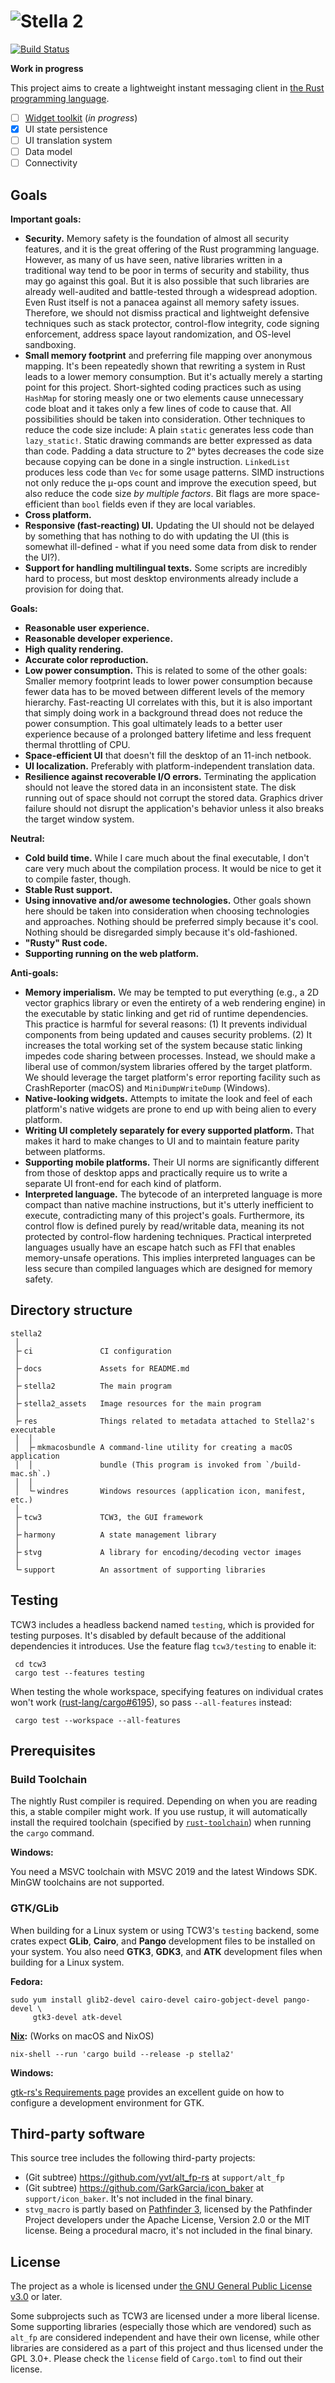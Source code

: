 # ![Stella 2](https://yvt.jp/files/programs/stella2/banner-with-ss-20200407.jpg)

[![Build Status](https://yvt.visualstudio.com/Stella2/_apis/build/status/yvt.Stella2?branchName=master)](https://yvt.visualstudio.com/Stella2/_build/latest?definitionId=1&branchName=master)

**Work in progress**

This project aims to create a lightweight instant messaging client in [the Rust programming language](https://www.rust-lang.org).

- [ ] [Widget toolkit](tcw3/src/lib.md) (*in progress*)
- [x] UI state persistence
- [ ] UI translation system
- [ ] Data model
- [ ] Connectivity

## Goals

**Important goals:**

- **Security.** Memory safety is the foundation of almost all security features, and it is the great offering of the Rust programming language. However, as many of us have seen, native libraries written in a traditional way tend to be poor in terms of security and stability, thus may go against this goal. But it is also possible that such libraries are already well-audited and battle-tested through a widespread adoption. Even Rust itself is not a panacea against all memory safety issues. Therefore, we should not dismiss practical and lightweight defensive techniques such as stack protector, control-flow integrity, code signing enforcement, address space layout randomization, and OS-level sandboxing.
- **Small memory footprint** and preferring file mapping over anonymous mapping. It's been repeatedly shown that rewriting a system in Rust leads to a lower memory consumption. But it's actually merely a starting point for this project. Short-sighted coding practices such as using `HashMap` for storing measly one or two elements cause unnecessary code bloat and it takes only a few lines of code to cause that. All possibilities should be taken into consideration. Other techniques to reduce the code size include: A plain `static` generates less code than `lazy_static!`. Static drawing commands are better expressed as data than code. Padding a data structure to 2ⁿ bytes decreases the code size because copying can be done in a single instruction. `LinkedList` produces less code than `Vec` for some usage patterns. SIMD instructions not only reduce the μ-ops count and improve the execution speed, but also reduce the code size *by multiple factors*. Bit flags are more space-efficient than `bool` fields even if they are local variables.
- **Cross platform.**
- **Responsive (fast-reacting) UI.** Updating the UI should not be delayed by something that has nothing to do with updating the UI (this is somewhat ill-defined - what if you need some data from disk to render the UI?).
- **Support for handling multilingual texts.** Some scripts are incredibly hard to process, but most desktop environments already include a provision for doing that.

**Goals:**

- **Reasonable user experience.**
- **Reasonable developer experience.**
- **High quality rendering.**
- **Accurate color reproduction.**
- **Low power consumption.** This is related to some of the other goals: Smaller memory footprint leads to lower power consumption because fewer data has to be moved between different levels of the memory hierarchy. Fast-reacting UI correlates with this, but it is also important that simply doing work in a background thread does not reduce the power consumption. This goal ultimately leads to a better user experience because of a prolonged battery lifetime and less frequent thermal throttling of CPU.
- **Space-efficient UI** that doesn't fill the desktop of an 11-inch netbook.
- **UI localization.** Preferably with platform-independent translation data.
- **Resilience against recoverable I/O errors.** Terminating the application should not leave the stored data in an inconsistent state. The disk running out of space should not corrupt the stored data. Graphics driver failure should not disrupt the application's behavior unless it also breaks the target window system.

**Neutral:**

- **Cold build time.** While I care much about the final executable, I don't care very much about the compilation process. It would be nice to get it to compile faster, though.
- **Stable Rust support.**
- **Using innovative and/or awesome technologies.** Other goals shown here should be taken into consideration when choosing technologies and approaches. Nothing should be preferred simply because it's cool. Nothing should be disregarded simply because it's old-fashioned.
- **"Rusty" Rust code.**
- **Supporting running on the web platform.**

**Anti-goals:**

- **Memory imperialism.** We may be tempted to put everything (e.g., a 2D vector graphics library or even the entirety of a web rendering engine) in the executable by static linking and get rid of runtime dependencies. This practice is harmful for several reasons: (1) It prevents individual components from being updated and causes security problems. (2) It increases the total working set of the system because static linking impedes code sharing between processes. Instead, we should make a liberal use of common/system libraries offered by the target platform. We should leverage the target platform's error reporting facility such as CrashReporter (macOS) and `MiniDumpWriteDump` (Windows).
- **Native-looking widgets.** Attempts to imitate the look and feel of each platform's native widgets are prone to end up with being alien to every platform.
- **Writing UI completely separately for every supported platform.** That makes it hard to make changes to UI and to maintain feature parity between platforms.
- **Supporting mobile platforms.** Their UI norms are significantly different from those of desktop apps and practically require us to write a separate UI front-end for each kind of platform.
- **Interpreted language.** The bytecode of an interpreted language is more compact than native machine instructions, but it's utterly inefficient to execute, contradicting many of this project's goals. Furthermore, its control flow is defined purely by read/writable data, meaning its not protected by control-flow hardening techniques. Practical interpreted languages usually have an escape hatch such as FFI that enables memory-unsafe operations. This implies interpreted languages can be less secure than compiled languages which are designed for memory safety.

## Directory structure

    stella2
     │
     ├╴ci               CI configuration
     │
     ├╴docs             Assets for README.md
     │
     ├╴stella2          The main program
     │
     ├╴stella2_assets   Image resources for the main program
     │
     ├╴res              Things related to metadata attached to Stella2's executable
     │  │
     │  ├╴mkmacosbundle A command-line utility for creating a macOS application
     │  │               bundle (This program is invoked from `/build-mac.sh`.)
     │  │
     │  └╴windres       Windows resources (application icon, manifest, etc.)
     │
     ├╴tcw3             TCW3, the GUI framework
     │
     ├╴harmony          A state management library
     │
     ├╴stvg             A library for encoding/decoding vector images
     │
     └╴support          An assortment of supporting libraries

## Testing

TCW3 includes a headless backend named `testing`, which is provided for testing purposes. It's disabled by default because of the additional dependencies it introduces. Use the feature flag `tcw3/testing` to enable it:

     cd tcw3
     cargo test --features testing

When testing the whole workspace, specifying features on individual crates won't work ([rust-lang/cargo#6195]), so pass `--all-features` instead:

     cargo test --workspace --all-features

[rust-lang/cargo#6195]: https://github.com/rust-lang/cargo/issues/6195

## Prerequisites

### Build Toolchain

The nightly Rust compiler is required. Depending on when you are reading this, a stable compiler might work. If you use rustup, it will automatically install the required toolchain (specified by [`rust-toolchain`](./rust-toolchain)) when running the `cargo` command.

**Windows:**

You need a MSVC toolchain with MSVC 2019 and the latest Windows SDK. MinGW toolchains are not supported.

### GTK/GLib

When building for a Linux system or using TCW3's `testing` backend, some crates expect **GLib**, **Cairo**, and **Pango** development files to be installed on your system. You also need **GTK3**, **GDK3**, and **ATK** development files when building for a Linux system.

**Fedora:**

```shell
sudo yum install glib2-devel cairo-devel cairo-gobject-devel pango-devel \
     gtk3-devel atk-devel
```

**[Nix]:** (Works on macOS and NixOS)

```shell
nix-shell --run 'cargo build --release -p stella2'
```

[Nix]: https://nixos.org/nix/

**Windows:**

[gtk-rs's Requirements page](https://gtk-rs.org/docs-src/requirements.html) provides an excellent guide on how to configure a development environment for GTK.

## Third-party software

This source tree includes the following third-party projects:

 - (Git subtree) <https://github.com/yvt/alt_fp-rs> at `support/alt_fp`
 - (Git subtree) <https://github.com/GarkGarcia/icon_baker> at `support/icon_baker`. It's not included in the final binary.
 - `stvg_macro` is partly based on [Pathfinder 3](https://github.com/servo/pathfinder), licensed by the Pathfinder Project developers under the Apache License, Version 2.0 or the MIT license. Being a procedural macro, it's not included in the final binary.

## License

The project as a whole is licensed under [the GNU General Public License v3.0] or later.

Some subprojects such as TCW3 are licensed under a more liberal license. Some supporting libraries (especially those which are vendored) such as `alt_fp` are considered independent and have their own license, while other libraries are considered as a part of this project and thus licensed under the GPL 3.0+. Please check the `license` field of `Cargo.toml` to find out their license.

[the GNU General Public License v3.0]: https://www.gnu.org/licenses/gpl-3.0.en.html
